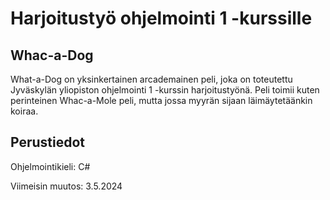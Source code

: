 # Harjoitustyö ohjelmointi 1 -kurssille

## Whac-a-Dog
What-a-Dog on yksinkertainen arcademainen peli, joka on toteutettu 
Jyväskylän yliopiston ohjelmointi 1 -kurssin harjoitustyönä. Peli toimii 
kuten perinteinen Whac-a-Mole peli, mutta jossa myyrän sijaan 
läimäytetäänkin koiraa.

## Perustiedot
Ohjelmointikieli: C#

Viimeisin muutos: 3.5.2024
